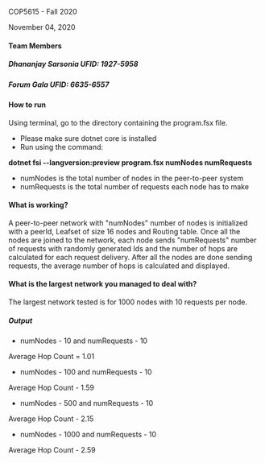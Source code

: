 COP5615 - Fall 2020

November 04, 2020

#### Team Members

##### Dhananjay Sarsonia  UFID: 1927-5958

##### Forum Gala          UFID: 6635-6557


#### How to run
Using terminal, go to the directory containing the program.fsx file.
- Please make sure dotnet core is installed
- Run using the command: 

**dotnet fsi --langversion:preview program.fsx numNodes numRequests**
 
- numNodes  is the total number of nodes in the peer-to-peer system 
- numRequests is the total number of requests each node has to make


#### What is working?

A peer-to-peer network with "numNodes" number of nodes is initialized with a peerId, Leafset of size 16 nodes and Routing table. Once all the nodes are joined to the network, each node sends "numRequests" number of requests with randomly generated Ids and the number of hops are calculated for each request delivery. After all the nodes are done sending requests, the average number of hops is calculated and displayed.

#### What is the largest network you managed to deal with?

The largest network tested is for 1000 nodes with 10 requests per node.



##### Output

- numNodes - 10 and numRequests - 10

Average Hop Count = 1.01

- numNodes - 100 and numRequests - 10

Average Hop Count - 1.59

- numNodes - 500 and numRequests - 10

Average Hop Count - 2.15

- numNodes - 1000 and numRequests - 10

Average Hop Count - 2.59
